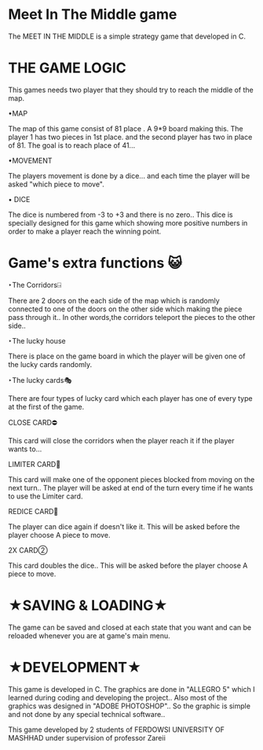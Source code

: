 # Meet In The Middle game
The MEET IN THE MIDDLE is a simple strategy game that developed in C.

# THE GAME LOGIC

This games needs two player that they should try to reach the middle of the map.

•MAP

The map of this game consist of 81 place .
A 9*9 board making this.
The player 1 has two pieces in 1st place.
and the second player has two in place of 81.
The goal is to reach place of 41...

•MOVEMENT

The players movement is done by a dice...
and each time the player will be asked "which piece to move".

• DICE

The dice is numbered from -3 to +3 and there is no zero..
This dice is specially designed for this game which showing more positive numbers in order to make a player reach the winning point.

# Game's extra functions 😺


‣The Corridors⍈

There are 2 doors on the each side of the map which is randomly connected to one of the doors on the other side which making the piece pass through it..
In other words,the corridors teleport the pieces to the other side..



‣The lucky house

There is place on the game board in which the player will be given one of the lucky cards randomly.

‣The lucky cards🎭

There are four types of lucky card which each player has one of every type at the first of the game.

CLOSE CARD⛔

This card will close the corridors when the player reach it if the player wants to...


LIMITER CARD🛂

This card will make one of the opponent pieces blocked from moving on the next turn..
The player will be asked at end of the turn every time if he wants to use the Limiter card.


REDICE CARD🔄

The player can dice again if doesn't like it.
This will be asked before the player choose A piece to move.


2X CARD②

This card doubles the dice..
This will be asked before the player choose A piece to move.





# ★SAVING & LOADING★

The game can be saved and closed at each state that you want and can be reloaded whenever you are at game's main menu.



 # ★DEVELOPMENT★

This game is developed in C.
The graphics are done in "ALLEGRO 5" which I learned during coding and developing the project..
Also most of the graphics was designed in "ADOBE PHOTOSHOP"..
So the graphic is simple and not done by any special technical software..

This game developed by 2 students of FERDOWSI UNIVERSITY OF MASHHAD under supervision of professor Zareii


